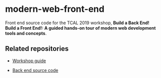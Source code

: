 # modern-web-front-end

Front end source code for the TCAL 2019 workshop, **Build a Back End! Build a Front End!: A guided hands-on tour of modern web development tools and concepts**.

## Related repositories

- [Workshop guide](https://github.com/brianzelip/modern-web-workshop)

- [Back end source code](https://github.com/brianzelip/modern-web-back-end)
